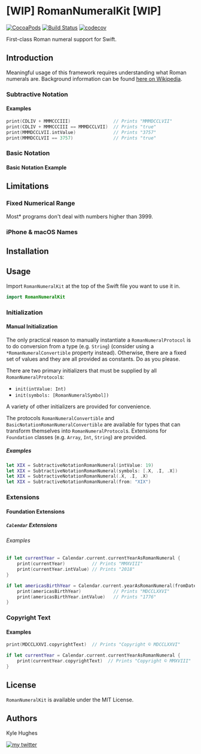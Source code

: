 # [WIP] RomanNumeralKit [WIP]

[![CocoaPods](https://img.shields.io/cocoapods/v/RomanNumeralKit.svg)]()
[![Build Status](https://travis-ci.org/kylehughes/RomanNumeralKit.svg?branch=mainline)](https://travis-ci.org/kylehughes/RomanNumeralKit)
[![codecov](https://codecov.io/gh/kylehughes/RomanNumeralKit/branch/mainline/graph/badge.svg)](https://codecov.io/gh/kylehughes/RomanNumeralKit)

First-class Roman numeral support for Swift.

## Introduction

Meaningful usage of this framework requires understanding what Roman numerals are. Background information can be found [here on Wikipedia](https://en.wikipedia.org/wiki/Roman_numerals).

### Subtractive Notation

#### Examples

```swift
print(CDLIV + MMMCCCIII)                // Prints "MMMDCCLVII"
print(CDLIV + MMMCCCIII == MMMDCCLVII)  // Prints "true"
print(MMMDCCLVII.intValue)              // Prints "3757"
print(MMMDCCLVII == 3757)               // Prints "true"
```

### Basic Notation

#### Basic Notation Example

## Limitations

### Fixed Numerical Range

Most* programs don't deal with numbers higher than 3999.

### iPhone & macOS Names

## Installation

## Usage

Import `RomanNumeralKit` at the top of the Swift file you want to use it in.

```swift
import RomanNumeralKit
```

### Initialization

#### Manual Initialization

The only practical reason to manually instantiate a `RomanNumeralProtocol` is to do conversion from a type (e.g. `String`) (consider using a `*RomanNumeralConvertible` property instead). Otherwise, there are a fixed set of values and they are all provided as constants. Do as you please.

There are two primary initializers that must be supplied by all `RomanNumeralProtocol`s:

- `init(intValue: Int)`
- `init(symbols: [RomanNumeralSymbol])`

A variety of other initializers are provided for convenience.

The protocols `RomanNumeralConvertible` and `BasicNotationRomanNumeralConvertible` are available for types that can transform themselves into `RomanNumeralProtocol`s. Extensions for `Foundation` classes (e.g. `Array`, `Int`, `String`) are provided.

##### Examples

```swift
let XIX = SubtractiveNotationRomanNumeral(intValue: 19)
let XIX = SubtractiveNotationRomanNumeral(symbols: [.X, .I, .X])
let XIX = SubtractiveNotationRomanNumeral(.X, .I, .X)
let XIX = SubtractiveNotationRomanNumeral(from: "XIX")
```

### Extensions

#### Foundation Extensions

##### `Calendar` Extensions

###### Examples

```swift
if let currentYear = Calendar.current.currentYearAsRomanNumeral {
    print(currentYear)          // Prints "MMXVIII"
    print(currentYear.intValue) // Prints "2018"
}

if let americasBirthYear = Calendar.current.yearAsRomanNumeral(fromDate: americasBirthDate) {
    print(americasBirthYear)            // Prints "MDCCLXXVI"
    print(americasBirthYear.intValue)   // Prints "1776"
}
```

### Copyright Text

#### Examples

```swift
print(MDCCLXXVI.copyrightText)  // Prints "Copyright © MDCCLXXVI"

if let currentYear = Calendar.current.currentYearAsRomanNumeral {
    print(currentYear.copyrightText)  // Prints "Copyright © MMXVIII"
}
```

## License

`RomanNumeralKit` is available under the MIT License.

## Authors

Kyle Hughes

[![my twitter][social_twitter_image]][social_twitter_url]

[social_twitter_image]: https://img.shields.io/badge/Twitter-@KyleHughes-blue.svg?style=flat-square
[social_twitter_url]: https://www.twitter.com/KyleHughes
